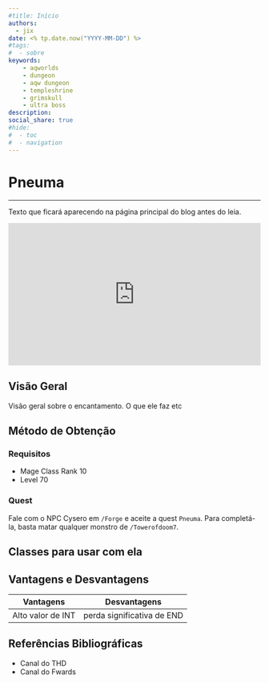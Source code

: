 ```yaml
---
#title: Início
authors:
  - jix
date: <% tp.date.now("YYYY-MM-DD") %>
#tags:
#  - sobre
keywords:
    - aqworlds
    - dungeon
    - aqw dungeon
    - templeshrine
    - grimskull
    - ultra boss
description: 
social_share: true
#hide:
#  - toc
#  - navigation
---
```

# Pneuma
---

Texto que ficará aparecendo na página principal do blog antes do leia.

<div style="position: relative; width: 100%; padding-bottom: 56.25%; height: 0; overflow: hidden;">
  <iframe 
    src="https://www.youtube.com/embed/xsLY8Ex7xeE?si=Q_Lxz7nA6-6glzhX" 
    title="YouTube video player" 
    frameborder="0" 
    allow="accelerometer; autoplay; clipboard-write; encrypted-media; gyroscope; picture-in-picture; web-share" 
    referrerpolicy="strict-origin-when-cross-origin" 
    allowfullscreen 
    style="position: absolute; top: 0; left: 0; width: 100%; height: 100%;"
  ></iframe>
</div>

## Visão Geral

Visão geral sobre o encantamento. O que ele faz etc

## Método de Obtenção

### Requisitos
- Mage Class Rank 10
- Level 70
### Quest

Fale com o NPC Cysero em `/Forge` e aceite a quest `Pneuma`. Para completá-la, basta matar qualquer monstro de `/Towerofdoom7`.

## Classes para usar com ela

## Vantagens e Desvantagens

| Vantagens         | Desvantagens               |
| ----------------- | -------------------------- |
| Alto valor de INT | perda significativa de END |


## Referências Bibliográficas 
- Canal do THD
- Canal do Fwards